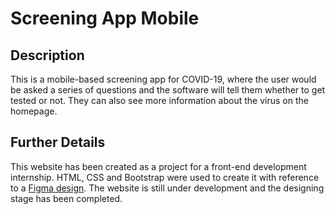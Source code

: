 # Screening App Mobile

## Description

This is a mobile-based screening app for COVID-19, where the user would be asked a series of questions and the software will tell them whether to get tested or not. They can also see more information about the virus on the homepage.

## Further Details

This website has been created as a project for a front-end development internship.
HTML, CSS and Bootstrap were used to create it with reference to a [Figma design](https://www.figma.com/file/Jj9875qUdspm2RQUPHka3q/COVID19-Screening-Test-(Copy)?type=design&node-id=0%3A1&mode=design&t=NIU3IBjvT8wqNVAN-1).
The website is still under development and the designing stage has been completed.